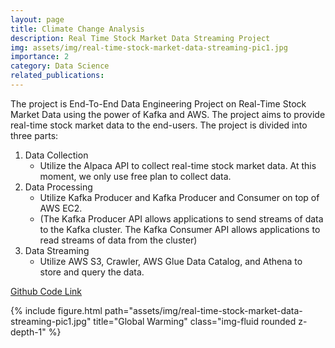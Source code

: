 ```yaml
---
layout: page
title: Climate Change Analysis
description: Real Time Stock Market Data Streaming Project
img: assets/img/real-time-stock-market-data-streaming-pic1.jpg
importance: 2
category: Data Science
related_publications:
---
```


The project is End-To-End Data Engineering Project on Real-Time Stock Market Data using the power of Kafka and AWS. The project aims to provide real-time stock market data to the end-users. The project is divided into three parts:
1. Data Collection
    * Utilize the Alpaca API to collect real-time stock market data. At this moment, we only use free plan to collect data.
2. Data Processing
    * Utilize Kafka Producer and Kafka Producer and Consumer on top of AWS EC2.
    * (The Kafka Producer API allows applications to send streams of data to the Kafka cluster. The Kafka Consumer API allows applications to read streams of data from the cluster)
3. Data Streaming
    * Utilize AWS S3, Crawler, AWS Glue Data Catalog, and Athena to store and query the data.

<a href="https://github.com/idsts2670/real-time-stock-market-data-streaming">Github Code Link</a>


<div class="row">
    <div class="col-sm mt-3 mt-md-0">
        {% include figure.html path="assets/img/real-time-stock-market-data-streaming-pic1.jpg" title="Global Warming" class="img-fluid rounded z-depth-1" %}
    </div>
</div>
